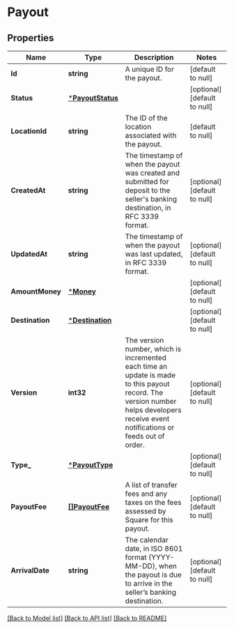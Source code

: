 # Payout

## Properties
Name | Type | Description | Notes
------------ | ------------- | ------------- | -------------
**Id** | **string** | A unique ID for the payout. | [default to null]
**Status** | [***PayoutStatus**](PayoutStatus.md) |  | [optional] [default to null]
**LocationId** | **string** | The ID of the location associated with the payout. | [default to null]
**CreatedAt** | **string** | The timestamp of when the payout was created and submitted for deposit to the seller&#x27;s banking destination, in RFC 3339 format. | [optional] [default to null]
**UpdatedAt** | **string** | The timestamp of when the payout was last updated, in RFC 3339 format. | [optional] [default to null]
**AmountMoney** | [***Money**](Money.md) |  | [optional] [default to null]
**Destination** | [***Destination**](Destination.md) |  | [optional] [default to null]
**Version** | **int32** | The version number, which is incremented each time an update is made to this payout record. The version number helps developers receive event notifications or feeds out of order. | [optional] [default to null]
**Type_** | [***PayoutType**](PayoutType.md) |  | [optional] [default to null]
**PayoutFee** | [**[]PayoutFee**](PayoutFee.md) | A list of transfer fees and any taxes on the fees assessed by Square for this payout. | [optional] [default to null]
**ArrivalDate** | **string** | The calendar date, in ISO 8601 format (YYYY-MM-DD), when the payout is due to arrive in the seller’s banking destination. | [optional] [default to null]

[[Back to Model list]](../README.md#documentation-for-models) [[Back to API list]](../README.md#documentation-for-api-endpoints) [[Back to README]](../README.md)

